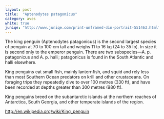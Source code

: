 ```yaml
---
layout: post
title:  "Aptenodytes patagonicus"
category: aves
white: true
juniqe: "http://www.juniqe.com/print-unframed-din-portrait-551463.html"
---
```


The king penguin (Aptenodytes patagonicus) is the second largest species of penguin at 70 to 100 cm tall and weighs 11 to 16 kg (24 to 35 lb). In size it is second only to the emperor penguin. There are two subspecies—A. p. patagonicus and A. p. halli; patagonicus is found in the South Atlantic and halli elsewhere.

King penguins eat small fish, mainly lanternfish, and squid and rely less than most Southern Ocean predators on krill and other crustaceans. On foraging trips they repeatedly dive to over 100 metres (330 ft), and have been recorded at depths greater than 300 metres (980 ft).

King penguins breed on the subantarctic islands at the northern reaches of Antarctica, South Georgia, and other temperate islands of the region.

http://en.wikipedia.org/wiki/King_penguin
